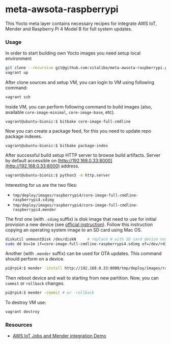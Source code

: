 # meta-awsota-raspberrypi
This Yocto meta layer contains necessary recipes for integrate AWS IoT, Mender and Raspberry Pi 4 Model B for full system updates.

### Usage

In order to start building own Yocto images you need setup local environment

```bash
git clone --recursive git@github.com:vitalibo/meta-awsota-raspberrypi.git
vagrant up
```

After clone sources and setup VM, you can login to VM using following command:

```bash
vagrant ssh
```

Inside VM, you can perform following command to build images (also, available `core-image-minimal`, `core-image-base`, etc).

```
vagrant@ubuntu-bionic:$ bitbake core-image-full-cmdline
```

Now you can create a package feed, for this you need to update repo package indexes.

```
vagrant@ubuntu-bionic:$ bitbake package-index
```

After successful build setup HTTP server to browse build artifacts. 
Server by default accessible on [http://192.168.0.33:8000](http://192.168.0.33:8000) address.

```bash
vagrant@ubuntu-bionic:$ python3 -m http.server
```

Interesting for us are the two files:

- `tmp/deploy/images/raspberrypi4/core-image-full-cmdline-raspberrypi4.sdimg`
- `tmp/deploy/images/raspberrypi4/core-image-full-cmdline-raspberrypi4.mender`

The first one (with `.sdimg` suffix) is disk image that need to use for initial provision a new device (see [official instruction](https://projects.raspberrypi.org/en/projects/raspberry-pi-setting-up/2)).
Follow this instruction copying an operating system image to an SD card using Mac OS.

```bash
diskutil unmountDisk /dev/diskN     # replace N with SD card device number
sudo dd bs=1m if=core-image-full-cmdline-raspberrypi4.sdimg of=/dev/rdiskN; sync
```

Another (with `.mender` suffix) can be used for OTA updates. This command should perform on a device.

```bash
pi@rpi4:$ mender -install http://192.168.0.33:8000/tmp/deploy/images/raspberrypi4/core-image-full-cmdline-raspberrypi4.mender
```

Then reboot device and wait to starting from new partition.
Now, you can `commit` or `rollback` changes.

```bash
pi@rpi4:$ mender -commit # or -rollback
```

To destroy VM use:

```bash
vagrant destroy
```

### Resources
- [AWS IoT Jobs and Mender integration Demo](https://github.com/aws-samples/aws-iot-jobs-full-system-update)
